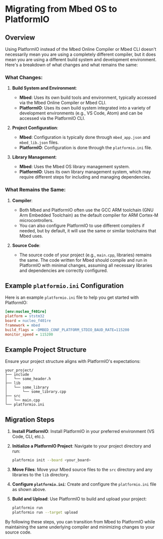 # Migrating from Mbed OS to PlatformIO

## Overview

Using PlatformIO instead of the Mbed Online Compiler or Mbed CLI doesn't necessarily mean you are using a completely different compiler, but it does mean you are using a different build system and development environment. Here's a breakdown of what changes and what remains the same:

### What Changes:

1. **Build System and Environment**:
   - **Mbed**: Uses its own build tools and environment, typically accessed via the Mbed Online Compiler or Mbed CLI.
   - **PlatformIO**: Uses its own build system integrated into a variety of development environments (e.g., VS Code, Atom) and can be accessed via the PlatformIO CLI.

2. **Project Configuration**:
   - **Mbed**: Configuration is typically done through `mbed_app.json` and `mbed_lib.json` files.
   - **PlatformIO**: Configuration is done through the `platformio.ini` file.

3. **Library Management**:
   - **Mbed**: Uses the Mbed OS library management system.
   - **PlatformIO**: Uses its own library management system, which may require different steps for including and managing dependencies.

### What Remains the Same:

1. **Compiler**:
   - Both Mbed and PlatformIO often use the GCC ARM toolchain (GNU Arm Embedded Toolchain) as the default compiler for ARM Cortex-M microcontrollers.
   - You can also configure PlatformIO to use different compilers if needed, but by default, it will use the same or similar toolchains that Mbed uses.

2. **Source Code**:
   - The source code of your project (e.g., `main.cpp`, libraries) remains the same. The code written for Mbed should compile and run in PlatformIO with minimal changes, assuming all necessary libraries and dependencies are correctly configured.

## Example `platformio.ini` Configuration

Here is an example `platformio.ini` file to help you get started with PlatformIO:

```ini name=platformio.ini
[env:nucleo_f401re]
platform = ststm32
board = nucleo_f401re
framework = mbed
build_flags = -DMBED_CONF_PLATFORM_STDIO_BAUD_RATE=115200
monitor_speed = 115200
```

## Example Project Structure

Ensure your project structure aligns with PlatformIO's expectations:

```
your_project/
├── include
│   └── some_header.h
├── lib
│   └── some_library
│       └── some_library.cpp
├── src
│   └── main.cpp
└── platformio.ini
```

## Migration Steps

1. **Install PlatformIO**: Install PlatformIO in your preferred environment (VS Code, CLI, etc.).

2. **Initialize a PlatformIO Project**: Navigate to your project directory and run:
    ```sh
    platformio init --board <your_board>
    ```

3. **Move Files**: Move your Mbed source files to the `src` directory and any libraries to the `lib` directory.

4. **Configure `platformio.ini`**: Create and configure the `platformio.ini` file as shown above.

5. **Build and Upload**: Use PlatformIO to build and upload your project:
    ```sh
    platformio run
    platformio run --target upload
    ```

By following these steps, you can transition from Mbed to PlatformIO while maintaining the same underlying compiler and minimizing changes to your source code.